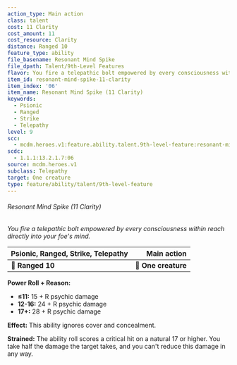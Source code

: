 ```yaml
---
action_type: Main action
class: talent
cost: 11 Clarity
cost_amount: 11
cost_resource: Clarity
distance: Ranged 10
feature_type: ability
file_basename: Resonant Mind Spike
file_dpath: Talent/9th-Level Features
flavor: You fire a telepathic bolt empowered by every consciousness within reach directly into your foe's mind.
item_id: resonant-mind-spike-11-clarity
item_index: '06'
item_name: Resonant Mind Spike (11 Clarity)
keywords:
  - Psionic
  - Ranged
  - Strike
  - Telepathy
level: 9
scc:
  - mcdm.heroes.v1:feature.ability.talent.9th-level-feature:resonant-mind-spike-11-clarity
scdc:
  - 1.1.1:13.2.1.7:06
source: mcdm.heroes.v1
subclass: Telepathy
target: One creature
type: feature/ability/talent/9th-level-feature
---
```


###### Resonant Mind Spike (11 Clarity)

*You fire a telepathic bolt empowered by every consciousness within reach directly into your foe's mind.*

| **Psionic, Ranged, Strike, Telepathy** |     **Main action** |
| -------------------------------------- | ------------------: |
| **📏 Ranged 10**                       | **🎯 One creature** |

**Power Roll + Reason:**

- **≤11:** 15 + R psychic damage
- **12-16:** 24 + R psychic damage
- **17+:** 28 + R psychic damage

**Effect:** This ability ignores cover and concealment.

**Strained:** The ability roll scores a critical hit on a natural 17 or higher. You take half the damage the target takes, and you can't reduce this damage in any way.
